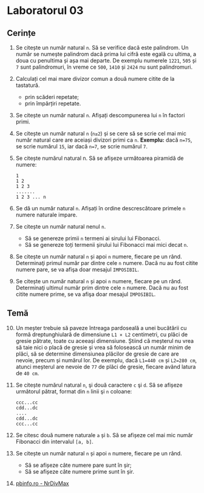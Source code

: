 # Laboratorul 03

## Cerințe
1. Se citește un număr natural `n`. Să se verifice dacă este palindrom.
Un număr se numește palindrom dacă prima lui cifră este egală cu ultima, a doua cu penultima și așa mai departe.
De exemplu numerele `1221`, `505` și `7` sunt palindromuri, în vreme ce `500`, `1410` și `2424` nu sunt palindromuri.

2. Calculați cel mai mare divizor comun a două numere citite de la tastatură.
   - prin scăderi repetate;
   - prin împărțiri repetate.

3. Se citește un număr natural `n`. Afișați descompunerea lui `n` în factori primi.

4. Se citește un număr natural `n` (`n≥2`) și se cere să se scrie cel mai mic număr natural care are aceiași divizori primi ca `n`.
**Exemplu:** dacă `n=75`, se scrie numărul `15`, iar dacă `n=7`, se scrie numărul `7`.

5. Se citește numărul natural n. Să se afișeze următoarea piramidă de numere:
   ```
   1
   1 2
   1 2 3
   .......
   1 2 3 ... n
   ```

6. Se dă un număr natural `n`. Afișați în ordine descrescătoare primele `n` numere naturale impare.

7. Se citește un număr natural nenul `n`.
   - Să se genereze primii `n` termeni ai sirului lui Fibonacci.
   - Să se genereze toți termenii șirului lui Fibonacci mai mici decat `n`.

8. Se citește un număr natural `n` și apoi `n` numere, fiecare pe un rând. Determinaţi primul număr par dintre cele `n` numere.
Dacă nu au fost citite numere pare, se va afişa doar mesajul `IMPOSIBIL`.

9. Se citește un număr natural `n` și apoi `n` numere, fiecare pe un rând. Determinaţi ultimul număr prim dintre cele `n` numere.
Dacă nu au fost citite numere prime, se va afişa doar mesajul `IMPOSIBIL`.

## Temă
10. Un meșter trebuie să paveze întreaga pardoseală a unei bucătării cu formă dreptunghiulară de dimensiune `L1 × L2` centimetri, cu plăci de gresie pătrate, toate cu aceeași dimensiune.
Știind că meșterul nu vrea să taie nici o placă de gresie și vrea să folosească un număr minim de plăci, să se determine dimensiunea plăcilor de gresie de care are nevoie, precum și numărul lor.
De exemplu, dacă `L1=440 cm` și `L2=280 cm`, atunci meșterul are nevoie de `77` de plăci de gresie, fiecare având latura de `40 cm`.

11. Se citește numărul natural `n`, şi două caractere `c` şi `d`. Să se afișeze următorul pătrat, format din `n` linii şi `n` coloane:
       ```
       ccc...cc
       cdd...dc
       ....
       cdd...dc
       ccc...cc
       ```

12. Se citesc două numere naturale `a` și `b`. Să se afișeze cel mai mic număr Fibonacci din intervalul `[a, b]`.

13. Se citește un număr natural `n` și apoi `n` numere, fiecare pe un rând.
    - Să se afișeze câte numere pare sunt în șir;
    - Să se afișeze câte numere prime sunt în șir.

14. [pbinfo.ro - NrDivMax](https://www.pbinfo.ro/probleme/245/nrdivmax)